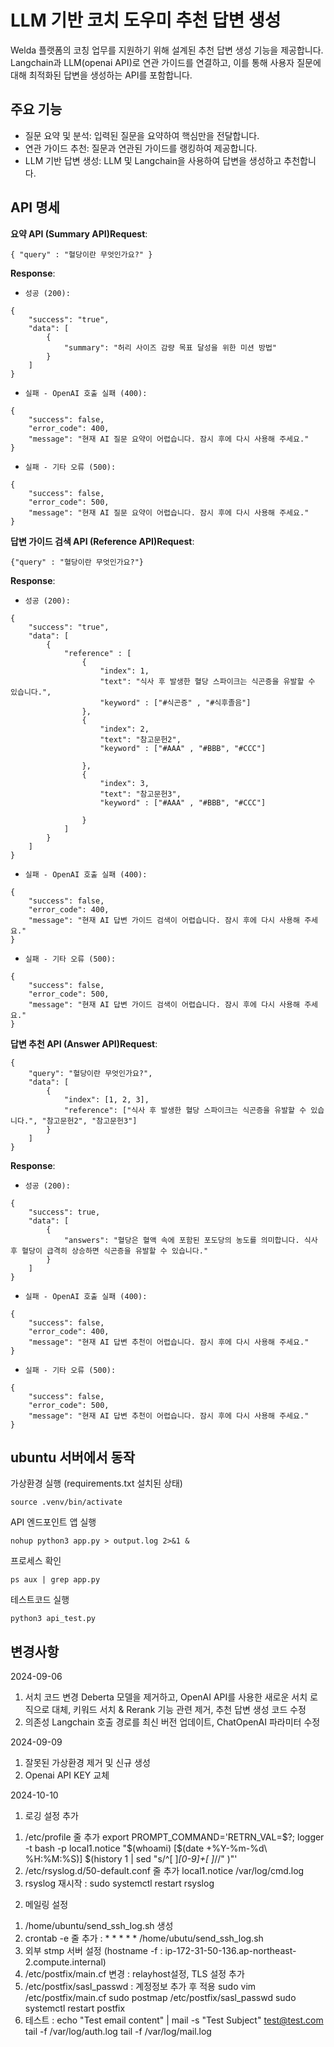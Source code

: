 # LLM 기반 코치 도우미 추천 답변 생성
Welda 플랫폼의 코칭 업무를 지원하기 위해 설계된 추천 답변 생성 기능을 제공합니다.
Langchain과 LLM(openai API)로 연관 가이드를 연결하고, 이를 통해 사용자 질문에 대해 최적화된 답변을 생성하는 API를 포함합니다.

## 주요 기능
* 질문 요약 및 분석: 입력된 질문을 요약하여 핵심만을 전달합니다.
* 연관 가이드 추천: 질문과 연관된 가이드를 랭킹하여 제공합니다.
* LLM 기반 답변 생성: LLM 및 Langchain을 사용하여 답변을 생성하고 추천합니다.

## API 명세
**요약 API (Summary API)Request**:

```
{ "query" : "혈당이란 무엇인가요?" }

```

**Response**:

- `성공 (200):`

```
{
    "success": "true",
    "data": [
        {
            "summary": "허리 사이즈 감량 목표 달성을 위한 미션 방법"
        }
    ]
}

```

- `실패 - OpenAI 호출 실패 (400):`

```
{
    "success": false,
    "error_code": 400,
    "message": "현재 AI 질문 요약이 어렵습니다. 잠시 후에 다시 사용해 주세요."
}

```

- `실패 - 기타 오류 (500):`

```
{
    "success": false,
    "error_code": 500,
    "message": "현재 AI 질문 요약이 어렵습니다. 잠시 후에 다시 사용해 주세요."
}

```

**답변 가이드 검색 API (Reference API)Request**:

```
{"query" : "혈당이란 무엇인가요?"}

```

**Response**:

- `성공 (200):`

```
{
    "success": "true",
    "data": [
        {
            "reference" : [
                {
                    "index": 1,
                    "text": "식사 후 발생한 혈당 스파이크는 식곤증을 유발할 수 있습니다.",
                    "keyword" : ["#식곤증" , "#식후졸음"]
                },
                {
                    "index": 2,
                    "text": "참고문헌2",
	                "keyword" : ["#AAA" , "#BBB", "#CCC"]

                },
                {
                    "index": 3,
                    "text": "참고문헌3",
                    "keyword" : ["#AAA" , "#BBB", "#CCC"]

                }
            ]
        }
    ]
}

```

- `실패 - OpenAI 호출 실패 (400):`

```
{
    "success": false,
    "error_code": 400,
    "message": "현재 AI 답변 가이드 검색이 어렵습니다. 잠시 후에 다시 사용해 주세요."
}

```

- `실패 - 기타 오류 (500):`

```
{
    "success": false,
    "error_code": 500,
    "message": "현재 AI 답변 가이드 검색이 어렵습니다. 잠시 후에 다시 사용해 주세요."
}

```

**답변 추천 API (Answer API)Request**:

```
{
    "query": "혈당이란 무엇인가요?",
    "data": [
        {
            "index": [1, 2, 3],
            "reference": ["식사 후 발생한 혈당 스파이크는 식곤증을 유발할 수 있습니다.", "참고문헌2", "참고문헌3"]
        }
    ]
}

```

**Response**:

- `성공 (200):`

```
{
    "success": true,
    "data": [
        {
            "answers": "혈당은 혈액 속에 포함된 포도당의 농도를 의미합니다. 식사 후 혈당이 급격히 상승하면 식곤증을 유발할 수 있습니다."
        }
    ]
}

```

- `실패 - OpenAI 호출 실패 (400):`

```
{
    "success": false,
    "error_code": 400,
    "message": "현재 AI 답변 추천이 어렵습니다. 잠시 후에 다시 사용해 주세요."
}

```

- `실패 - 기타 오류 (500):`

```
{
    "success": false,
    "error_code": 500,
    "message": "현재 AI 답변 추천이 어렵습니다. 잠시 후에 다시 사용해 주세요."
}

```


## ubuntu 서버에서 동작
가상환경 실행 (requirements.txt 설치된 상태)
```
source .venv/bin/activate
```

API 엔드포인트 앱 실행
```
nohup python3 app.py > output.log 2>&1 &
```

프로세스 확인
```
ps aux | grep app.py
```

테스트코드 실행
```
python3 api_test.py
```

## 변경사항
2024-09-06
1. 서치 코드 변경
Deberta 모델을 제거하고, OpenAI API를 사용한 새로운 서치 로직으로 대체, 키워드 서치 & Rerank 기능 관련 제거, 추천 답변 생성 코드 수정
2. 의존성
Langchain 호출 경로를 최신 버전 업데이트, ChatOpenAI 파라미터 수정

2024-09-09
1. 잘못된 가상환경 제거 및 신규 생성
2. Openai API KEY 교체 

2024-10-10
1. 로깅 설정 추가
1) /etc/profile 줄 추가
export PROMPT_COMMAND='RETRN_VAL=$?; logger -t bash -p local1.notice "$(whoami) [$(date +%Y-%m-%d\ %H:%M:%S)] $(history 1 | sed "s/^[ ]*[0-9]\+[ ]*//" )"'
2) /etc/rsyslog.d/50-default.conf 줄 추가
local1.notice    /var/log/cmd.log
3) rsyslog 재시작 : sudo systemctl restart rsyslog

2. 메일링 설정
1) /home/ubuntu/send_ssh_log.sh 생성
2) crontab -e 줄 추가 : * * * * * /home/ubutu/send_ssh_log.sh
3) 외부 stmp 서버 설정 (hostname -f : ip-172-31-50-136.ap-northeast-2.compute.internal)
4) /etc/postfix/main.cf 변경 : relayhost설정, TLS 설정 추가
5) /etc/postfix/sasl_passwd : 계정정보 추가 후 적용
sudo vim /etc/postfix/main.cf
sudo postmap /etc/postfix/sasl_passwd
sudo systemctl restart postfix
6) 테스트 : echo "Test email content" | mail -s "Test Subject" test@test.com
tail -f /var/log/auth.log
tail -f /var/log/mail.log